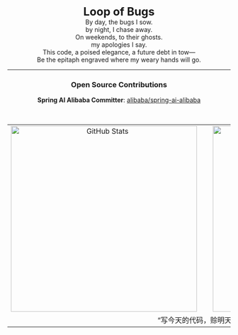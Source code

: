 <p align="center">
  <b style="font-size: 1.8em;">Loop of Bugs</b><br>
  By day, the bugs I sow.<br>
  by night, I chase away.<br>
  On weekends, to their ghosts.<br>
  my apologies I say.<br>
  This code, a poised elegance, a future debt in tow—<br>
  Be the epitaph engraved where my weary hands will go.
</p>

<hr>

<h3 align="center">Open Source Contributions</h3>
<p align="center">
  <b>Spring AI Alibaba Committer</b>: <a href="https://github.com/alibaba/spring-ai-alibaba">alibaba/spring-ai-alibaba</a>
</p>

<br>

<table align="center">
  <tr>
    <td align="center">
      <a href="https://github.com/zxuexingzhijie">
        <img width="420" src="https://github-readme-stats.vercel.app/api?username=zxuexingzhijie&show_icons=true&theme=vue&card_width=420" alt="GitHub Stats" />
      </a>
    </td>
    <td width="24">&nbsp;</td>
    <td align="center">
      <a href="https://github.com/zxuexingzhijie">
        <img width="420" src="https://github-readme-stats.vercel.app/api/top-langs/?username=zxuexingzhijie&layout=compact&theme=vue&cache_seconds=60&card_width=420" alt="Top Languages" />
      </a>
    </td>
  </tr>
  <tr>
    <td colspan="3" align="center">
      <div>“写今天的代码，赊明天的债。”</div>
    </td>
  </tr>
</table>
